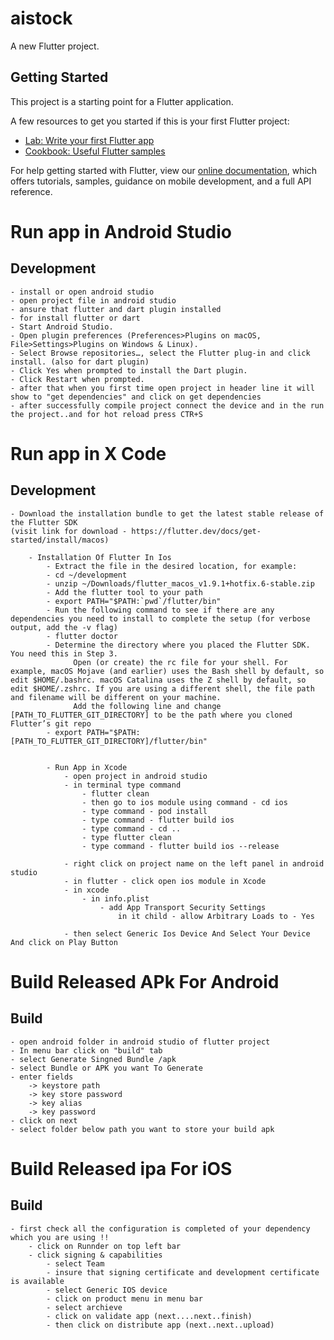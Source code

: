 # aistock

A new Flutter project.

## Getting Started

This project is a starting point for a Flutter application.

A few resources to get you started if this is your first Flutter project:

- [Lab: Write your first Flutter app](https://flutter.dev/docs/get-started/codelab)
- [Cookbook: Useful Flutter samples](https://flutter.dev/docs/cookbook)

For help getting started with Flutter, view our
[online documentation](https://flutter.dev/docs), which offers tutorials,
samples, guidance on mobile development, and a full API reference.



# Run app in Android Studio
 
 
## Development 
	- install or open android studio 
	- open project file in android studio
	- ansure that flutter and dart plugin installed
	- for install flutter or dart 
	- Start Android Studio.
	- Open plugin preferences (Preferences>Plugins on macOS, File>Settings>Plugins on Windows & Linux).
	- Select Browse repositories…, select the Flutter plug-in and click install. (also for dart plugin)
	- Click Yes when prompted to install the Dart plugin.
	- Click Restart when prompted.
	- after that when you first time open project in header line it will show to "get dependencies" and click on get dependencies
	- after successfully compile project connect the device and in the run the project..and for hot reload press CTR+S


# Run app in X Code

## Development 
	- Download the installation bundle to get the latest stable release of the Flutter SDK
	(visit link for download - https://flutter.dev/docs/get-started/install/macos)
			
		- Installation Of Flutter In Ios
			- Extract the file in the desired location, for example:
			- cd ~/development
			- unzip ~/Downloads/flutter_macos_v1.9.1+hotfix.6-stable.zip
			- Add the flutter tool to your path
			- export PATH="$PATH:`pwd`/flutter/bin"
			- Run the following command to see if there are any dependencies you need to install to complete the setup (for verbose output, add the -v flag)
			- flutter doctor
			- Determine the directory where you placed the Flutter SDK. You need this in Step 3.
				  Open (or create) the rc file for your shell. For example, macOS Mojave (and earlier) uses the Bash shell by default, so edit $HOME/.bashrc. macOS Catalina uses the Z shell by default, so edit $HOME/.zshrc. If you are using a different shell, the file path and filename will be different on your machine.
				  Add the following line and change [PATH_TO_FLUTTER_GIT_DIRECTORY] to be the path where you cloned Flutter’s git repo
			- export PATH="$PATH:[PATH_TO_FLUTTER_GIT_DIRECTORY]/flutter/bin"


			- Run App in Xcode
				- open project in android studio 
				- in terminal type command
					- flutter clean
					- then go to ios module using command - cd ios
					- type command - pod install
					- type command - flutter build ios
					- type command - cd ..
					- type flutter clean
					- type command - flutter build ios --release
					
				- right click on project name on the left panel in android studio
				- in flutter - click open ios module in Xcode
				- in xcode 
					- in info.plist 
						- add App Transport Security Settings
							in it child - allow Arbitrary Loads to - Yes
							
				- then select Generic Ios Device And Select Your Device And click on Play Button
			

# Build Released APk	For Android

## Build
	- open android folder in android studio of flutter project
	- In menu bar click on "build" tab
	- select Generate Singned Bundle /apk
	- select Bundle or APK you want To Generate
	- enter fields  
		-> keystore path
		-> key store password
		-> key alias
		-> key password
	- click on next
	- select folder below path you want to store your build apk 

# Build Released ipa	For iOS

## Build
	- first check all the configuration is completed of your dependency which you are using !!
		- click on Runnder on top left bar
		- click signing & capabilities
			- select Team
			- insure that signing certificate and development certificate is available
			- select Generic IOS device
			- click on product menu in menu bar
			- select archieve
			- click on validate app (next....next..finish)
			- then click on distribute app (next..next..upload)
